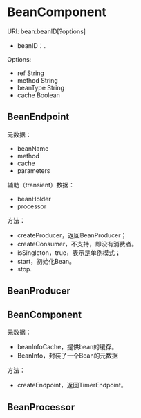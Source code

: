 # BeanComponent

URI: bean:beanID\[?options\]

* beanID：.

Options:

* ref String
* method String 
* beanType String 
* cache Boolean

## BeanEndpoint

元数据：

* beanName
* method
* cache
* parameters

辅助（transient）数据：

* beanHolder
* processor

方法：

* createProducer，返回BeanProducer；
* createConsumer，不支持，即没有消费者。
* isSingleton，true，表示是单例模式；
* start，初始化Bean。
* stop.

## BeanProducer

## BeanComponent

元数据：

* beanInfoCache，提供bean的缓存。
* BeanInfo，封装了一个Bean的元数据

方法：

* createEndpoint，返回TimerEndpoint。

## BeanProcessor


